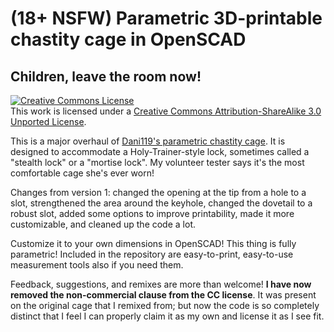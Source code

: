 # (18+ NSFW) Parametric 3D-printable chastity cage in OpenSCAD
## Children, leave the room now!

<a rel="license" href="http://creativecommons.org/licenses/by-sa/3.0/"><img alt="Creative Commons License" style="border-width:0" src="https://i.creativecommons.org/l/by-sa/3.0/88x31.png" /></a><br />This work is licensed under a <a rel="license" href="http://creativecommons.org/licenses/by-sa/3.0/">Creative Commons Attribution-ShareAlike 3.0 Unported License</a>.

This is a major overhaul of [Dani119's parametric chastity cage](https://www.thingiverse.com/thing:2764421). It is designed to accommodate a Holy-Trainer-style lock, sometimes called a "stealth lock" or a "mortise lock". My volunteer tester says it's the most comfortable cage she's ever worn!

Changes from version 1: changed the opening at the tip from a hole to a slot, strengthened the area around the keyhole, changed the dovetail to a robust slot, added some options to improve printability, made it more customizable, and cleaned up the code a lot.

Customize it to your own dimensions in OpenSCAD! This thing is fully parametric! Included in the repository are easy-to-print, easy-to-use measurement tools also if you need them.

Feedback, suggestions, and remixes are more than welcome! **I have now removed the non-commercial clause from the CC license**. It was present on the original cage that I remixed from; but now the code is so completely distinct that I feel I can properly claim it as my own and license it as I see fit.